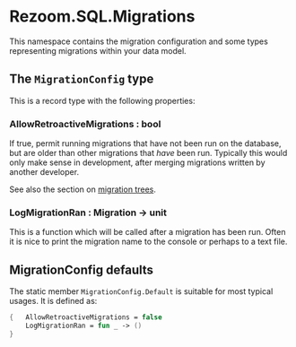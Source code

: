 # Rezoom.SQL.Migrations

This namespace contains the migration configuration and some types representing
migrations within your data model.

## The `MigrationConfig` type

This is a record type with the following properties:

### AllowRetroactiveMigrations : bool

If true, permit running migrations that have not been run on the database, but
are older than other migrations that *have* been run. Typically this would only
make sense in development, after merging migrations written by another
developer.

See also the section on [migration trees](../Configuration/MigrationTrees.md).

### LogMigrationRan : Migration<string> -> unit

This is a function which will be called after a migration has been run. Often it
is nice to print the migration name to the console or perhaps to a text file.

## MigrationConfig defaults

The static member `MigrationConfig.Default` is suitable for most typical usages.
It is defined as:

```fsharp
{   AllowRetroactiveMigrations = false
    LogMigrationRan = fun _ -> ()
}
```


